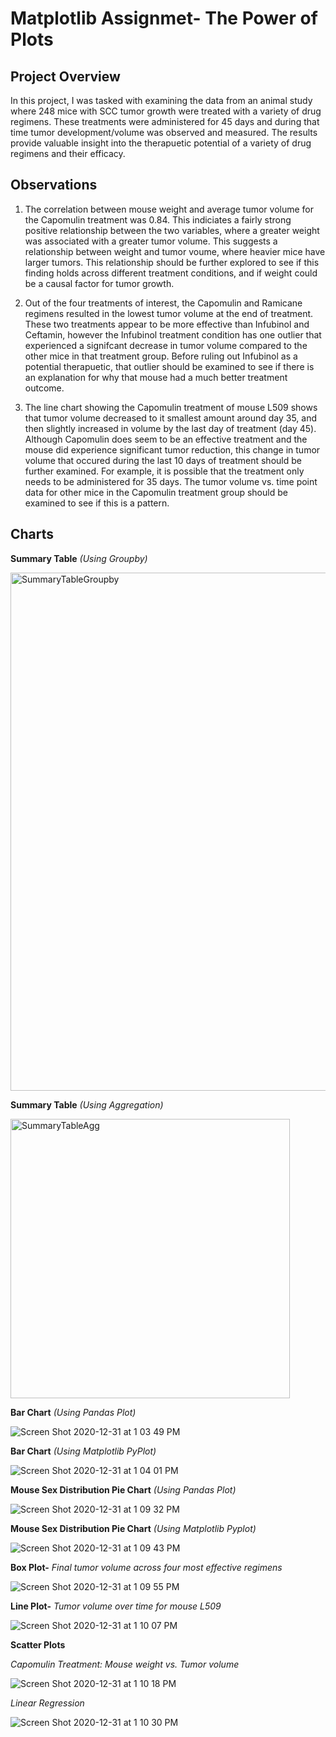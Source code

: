# Matplotlib Assignmet- The Power of Plots

Project Overview
------
In this project, I was tasked with examining the data from an animal study where 248 mice with SCC tumor growth were treated with a variety of drug regimens. These treatments were administered for 45 days and during that time tumor development/volume was observed and measured. The results provide valuable insight into the therapuetic potential of a variety of drug regimens and their efficacy.

Observations
------

1) The correlation between mouse weight and average tumor volume for the Capomulin treatment was 0.84. This indiciates a fairly strong positive relationship between the two variables, where a greater weight was associated with a greater tumor volume. This suggests a relationship between weight and tumor voume, where heavier mice have larger tumors. This relationship should be further explored to see if this finding holds across different treatment conditions, and if weight could be a causal factor for tumor growth. 

2) Out of the four treatments of interest, the Capomulin and Ramicane regimens resulted in the lowest tumor volume at the end of treatment. These two treatments appear to be more effective than Infubinol and Ceftamin, however the Infubinol treatment condition has one outlier that experienced a signifcant decrease in tumor volume compared to the other mice in that treatment group. Before ruling out Infubinol as a potential therapuetic, that outlier should be examined to see if there is an explanation for why that mouse had a much better treatment outcome. 

3) The line chart showing the Capomulin treatment of mouse L509 shows that tumor volume decreased to it smallest amount around day 35, and then slightly increased in volume by the last day of treatment (day 45). Although Capomulin does seem to be an effective treatment and the mouse did experience significant tumor reduction, this change in tumor volume that occured during the last 10 days of treatment should be further examined. For example, it is possible that the treatment only needs to be administered for 35 days. The tumor volume vs. time point data for other mice in the Capomulin treatment group should be examined to see if this is a pattern.

Charts
------

**Summary Table** *(Using Groupby)*

<img width="829" alt="SummaryTableGroupby" src="https://user-images.githubusercontent.com/69160361/96347522-69ecdb80-105f-11eb-8955-d87b77a2f95e.png">


**Summary Table** *(Using Aggregation)*

<img width="447" alt="SummaryTableAgg" src="https://user-images.githubusercontent.com/69160361/96378571-17d4b480-114a-11eb-99c3-f24dd733a87b.png">


**Bar Chart** *(Using Pandas Plot)*

![Screen Shot 2020-12-31 at 1 03 49 PM](https://user-images.githubusercontent.com/69160361/103424326-b75dec80-4b68-11eb-9e2f-557b4bbe3a98.png)


**Bar Chart** *(Using Matplotlib PyPlot)*

![Screen Shot 2020-12-31 at 1 04 01 PM](https://user-images.githubusercontent.com/69160361/103424352-df4d5000-4b68-11eb-91ec-5b25a6f54db3.png)


**Mouse Sex Distribution Pie Chart** *(Using Pandas Plot)*

![Screen Shot 2020-12-31 at 1 09 32 PM](https://user-images.githubusercontent.com/69160361/103424451-98138f00-4b69-11eb-90b8-a14dc18ba51d.png)


**Mouse Sex Distribution Pie Chart** *(Using Matplotlib Pyplot)*

![Screen Shot 2020-12-31 at 1 09 43 PM](https://user-images.githubusercontent.com/69160361/103424460-a3ff5100-4b69-11eb-89df-60a01459f6a2.png)


**Box Plot-** *Final tumor volume across four most effective regimens*

![Screen Shot 2020-12-31 at 1 09 55 PM](https://user-images.githubusercontent.com/69160361/103424486-d0b36880-4b69-11eb-9ea0-94bf1100da83.png)


**Line Plot-** *Tumor volume over time for mouse L509*

![Screen Shot 2020-12-31 at 1 10 07 PM](https://user-images.githubusercontent.com/69160361/103424515-f80a3580-4b69-11eb-8ec1-ac1228a4d275.png)


**Scatter Plots** 

*Capomulin Treatment: Mouse weight vs. Tumor volume*

![Screen Shot 2020-12-31 at 1 10 18 PM](https://user-images.githubusercontent.com/69160361/103424526-09ebd880-4b6a-11eb-8f9d-4cff2aa8ec6b.png)

*Linear Regression*

![Screen Shot 2020-12-31 at 1 10 30 PM](https://user-images.githubusercontent.com/69160361/103424554-428bb200-4b6a-11eb-901f-7db5c9499149.png)


